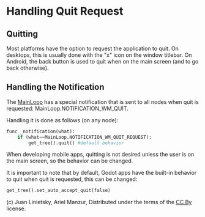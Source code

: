 # Handling Quit Request

## Quitting

Most platforms have the option to request the application to quit. On desktops, this is usually done with the "x" icon on the window titlebar. On Android, the back button is used to quit when on the main screen (and to go back otherwise).

## Handling the Notification

The [MainLoop](class_mainloop) has a special notification that is sent to all nodes when quit is requested: MainLoop.NOTIFICATION_WM_QUIT. 

Handling it is done as follows (on any node):

```python
func _notification(what):
	if (what==MainLoop.NOTIFICATION_WM_QUIT_REQUEST):
		get_tree().quit() #default behavior
```

When developing mobile apps, quitting is not desired unless the user is on the main screen, so the behavior can be changed.

It is important to note that by default, Godot apps have the built-in behavior to quit when quit is requested, this can be changed:

```python
get_tree().set_auto_accept_quit(false)
```



(c) Juan Linietsky, Ariel Manzur, Distributed under the terms of the [CC By](https://creativecommons.org/licenses/by/3.0/legalcode) license.
